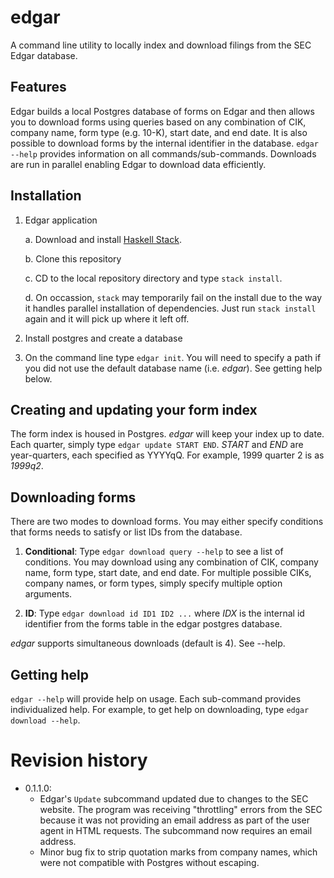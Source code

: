 # edgar

A command line utility to locally index and download filings from the SEC Edgar
database.

## Features

Edgar builds a local Postgres database of forms on Edgar and then allows you
to download forms using queries based on any combination of CIK, company name,
form type (e.g. 10-K), start date, and end date. It is also possible to download
forms by the internal identifier in the database. `edgar --help` provides
information on all commands/sub-commands. Downloads are run in parallel enabling
Edgar to download data efficiently.

## Installation

1. Edgar application

    a. Download and install [Haskell Stack](https://www.stackage.org).

    b. Clone this repository

    c. CD to the local repository directory and type `stack install`.

    d. On occassion, `stack` may temporarily fail on the install due to the way
    it handles parallel installation of dependencies. Just run `stack install` 
    again and it will pick up where it left off.

2. Install postgres and create a database

3. On the command line type `edgar init`. You will need to specify a path if you
did not use the default database name (i.e. *edgar*). See getting help below.

## Creating and updating your form index

The form index is housed in Postgres. *edgar* will keep your index up to date.
Each quarter, simply type `edgar update START END`. *START* and *END* are
year-quarters, each specified as YYYYqQ. For example, 1999 quarter 2 is as
*1999q2*.


## Downloading forms

There are two modes to download forms. You may either specify conditions that
forms needs to satisfy or list IDs from the database.

1. **Conditional**: Type `edgar download query --help` to see a list of
conditions. You may download using any combination of CIK, company name, form
type, start date, and end date. For multiple possible CIKs, company names, or
form types, simply specify multiple option arguments.

2. **ID**: Type `edgar download id ID1 ID2 ...` where *IDX* is the internal id
identifier from the forms table in the edgar postgres database.

*edgar* supports simultaneous downloads (default is 4). See --help.


## Getting help

`edgar --help` will provide help on usage. Each sub-command provides
individualized help. For example, to get help on downloading, type `edgar
download --help`.

# Revision history

* 0.1.1.0: 
    - Edgar's `Update` subcommand updated due to changes to the SEC
    website. The program was receiving "throttling" errors from the
    SEC because it was not providing an email address as part of the
    user agent in HTML requests. The subcommand now requires an
    email address.
    - Minor bug fix to strip quotation marks from company names,
    which were not compatible with Postgres without escaping.

